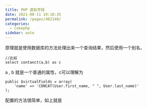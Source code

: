 ```yaml
---
title: PHP 虚拟字段
date: 2021-08-11 19:18:35
permalink: /pages/402140/
categories:
  - cakephp
sidebar: auto
---
```


原理就是使用数据库的方法处理出来一个查询结果，然后使用一个别名、

```
//比如
select contanct(a,b) as c
```

a , b 就是一个普通的属性，c可以理解为

```
public $virtualFields = array(
    'name' => 'CONCAT(User.first_name, " ", User.last_name)'
);
```

配置的方法很简单，如上就是

